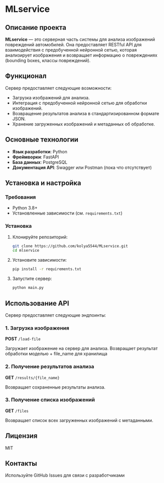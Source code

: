 # MLservice

## Описание проекта
**MLservice** — это серверная часть системы для анализа изображений повреждений автомобилей. Она предоставляет RESTful API для взаимодействия с предобученной нейронной сетью, которая анализирует изображения и возвращает информацию о повреждениях (bounding boxes, классы повреждений).

## Функционал
Сервер предоставляет следующие возможности:
- Загрузка изображений для анализа.
- Интеграция с предобученной нейронной сетью для обработки изображений.
- Возвращение результатов анализа в стандартизированном формате JSON.
- Хранение загруженных изображений и метаданных об обработке.

## Основные технологии
- **Язык разработки**: Python  
- **Фреймворки**: FastAPI  
- **База данных**: PostgreSQL  
- **Документация API**: Swagger или Postman (пока что отсутствует)

## Установка и настройка

### Требования
- Python 3.8+
- Установленные зависимости (см. `requirements.txt`)

### Установка
1. Клонируйте репозиторий:
   ```bash
   git clone https://github.com/kolya5544/MLservice.git
   cd mlservice
   ```

2. Установите зависимости:
   ```bash
   pip install -r requirements.txt
   ```

3. Запустите сервер:
   ```bash
   python main.py
   ```

## Использование API
Сервер предоставляет следующие эндпоинты:

### 1. Загрузка изображения
**POST** `/load-file`  

Загружает изображение на сервер для анализа.
Возвращает результат обработки моделью + file_name для хранилища

### 2. Получение результатов анализа
**GET** `/results/{file_name}`

Возвращает сохраненные результаты анализа.

### 3. Получение списка изображений
**GET** `/files`  

Возвращает список всех загруженных изображений с метаданными.

## Лицензия
MIT

## Контакты
Используйте GitHub Issues для связи с разработчиками